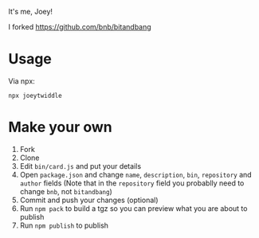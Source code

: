 It's me, Joey!

I forked https://github.com/bnb/bitandbang

# Usage
Via npx:
```
npx joeytwiddle
```

# Make your own

1. Fork
2. Clone
3. Edit `bin/card.js` and put your details
4. Open `package.json` and change `name`, `description`, `bin`, `repository` and `author` fields
   (Note that in the `repository` field you probablly need to change `bnb`, not `bitandbang`)
5. Commit and push your changes (optional)
6. Run `npm pack` to build a tgz so you can preview what you are about to publish
7. Run `npm publish` to publish
